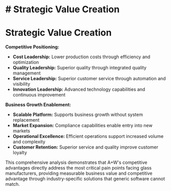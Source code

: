 # # Strategic Value Creation

# Strategic Value Creation

**Competitive Positioning:**
- **Cost Leadership:** Lower production costs through efficiency and optimization
- **Quality Leadership:** Superior quality through integrated quality management
- **Service Leadership:** Superior customer service through automation and visibility
- **Innovation Leadership:** Advanced technology capabilities and continuous improvement

**Business Growth Enablement:**
- **Scalable Platform:** Supports business growth without system replacement
- **Market Expansion:** Compliance capabilities enable entry into new markets
- **Operational Excellence:** Efficient operations support increased volume and complexity
- **Customer Retention:** Superior service and quality improve customer loyalty

This comprehensive analysis demonstrates that A+W's competitive advantages directly address the most critical pain points facing glass manufacturers, providing measurable business value and competitive advantage through industry-specific solutions that generic software cannot match.